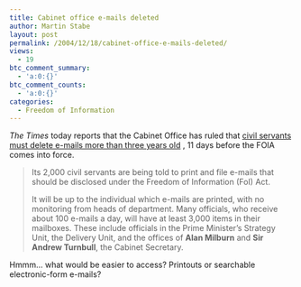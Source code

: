 ```yaml
---
title: Cabinet office e-mails deleted
author: Martin Stabe
layout: post
permalink: /2004/12/18/cabinet-office-e-mails-deleted/
views:
  - 19
btc_comment_summary:
  - 'a:0:{}'
btc_comment_counts:
  - 'a:0:{}'
categories:
  - Freedom of Information
---
```

*The Times* today reports that the Cabinet Office has ruled that [civil servants must delete e-mails more than three years old][1] , 11 days before the FOIA comes into force.

> Its 2,000 civil servants are being told to print and file e-mails that should be disclosed under the Freedom of Information (FoI) Act.
> 
> It will be up to the individual which e-mails are printed, with no monitoring from heads of department. Many officials, who receive about 100 e-mails a day, will have at least 3,000 items in their mailboxes. These include officials in the Prime Minister’s Strategy Unit, the Delivery Unit, and the offices of **Alan Milburn** and **Sir Andrew Turnbull**, the Cabinet Secretary. 

Hmmm&#8230; what would be easier to access? Printouts or searchable electronic-form e-mails?

 [1]: http://www.timesonline.co.uk/article/0,,2-1407627,00.html